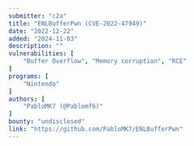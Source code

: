 ```yaml
---
submitter: "c2a"
title: "ENLBufferPwn (CVE-2022-47949)"
date: "2022-12-22"
added: "2024-11-03"
description: ""
vulnerabilities: [
    "Buffer Overflow", "Memory corruption", "RCE"
]
programs: [
    "Nintendo"
]
authors: [
    "PabloMK7 (@Pablomf6)"
]
bounty: "undisclosed"
link: "https://github.com/PabloMK7/ENLBufferPwn"
---
```




